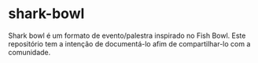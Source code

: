 shark-bowl
==========

Shark bowl é um formato de evento/palestra inspirado no Fish Bowl. Este repositório tem a intenção de documentá-lo afim de compartilhar-lo com a comunidade.
